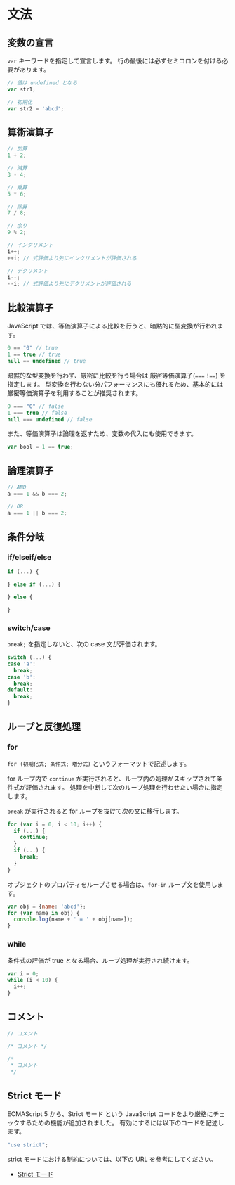 # 文法

## 変数の宣言

`var` キーワードを指定して宣言します。
行の最後には必ずセミコロンを付ける必要があります。

```javascript
// 値は undefined となる
var str1;

// 初期化
var str2 = 'abcd';
```

## 算術演算子

```javascript
// 加算
1 + 2;

// 減算
3 - 4;

// 乗算
5 * 6;

// 除算
7 / 8;

// 余り
9 % 2;

// インクリメント
i++;
++i; // 式評価より先にインクリメントが評価される

// デクリメント
i--;
--i; // 式評価より先にデクリメントが評価される
```

## 比較演算子

JavaScript では、等価演算子による比較を行うと、暗黙的に型変換が行われます。

```javascript
0 == "0" // true
1 == true // true
null == undefined // true
```

暗黙的な型変換を行わず、厳密に比較を行う場合は 厳密等価演算子(`===` `!==`) を指定します。
型変換を行わない分パフォーマンスにも優れるため、基本的には厳密等価演算子を利用することが推奨されます。

```javascript
0 === "0" // false
1 === true // false
null === undefined // false
```

また、等価演算子は論理を返すため、変数の代入にも使用できます。

```javascript
var bool = 1 == true;
```

## 論理演算子

```javascript
// AND
a === 1 && b === 2;

// OR
a === 1 || b === 2;
```

## 条件分岐

### if/elseif/else

```javascript
if (...) {

} else if (...) {

} else {

}
```

### switch/case

`break;` を指定しないと、次の case 文が評価されます。

```javascript
switch (...) {
case 'a':
  break;
case 'b':
  break;
default:
  break;
}
```

## ループと反復処理

### for

`for (初期化式; 条件式; 増分式)` というフォーマットで記述します。

for ループ内で `continue` が実行されると、ループ内の処理がスキップされて条件式が評価されます。
処理を中断して次のループ処理を行わせたい場合に指定します。

`break` が実行されると for ループを抜けて次の文に移行します。

```javascript
for (var i = 0; i < 10; i++) {
  if (...) {
    continue;
  }
  if (...) {
    break;
  }
}
```

オブジェクトのプロパティをループさせる場合は、`for-in` ループ文を使用します。

```javascript
var obj = {name: 'abcd'};
for (var name in obj) {
  console.log(name + ' = ' + obj[name]);
}
```

### while

条件式の評価が true となる場合、ループ処理が実行され続けます。

```javascript
var i = 0;
while (i < 10) {
  i++;
}
```

## コメント

```javascript
// コメント

/* コメント */

/*
 * コメント
 */
```

## Strict モード

ECMAScript 5 から、Strict モード という JavaScript コードをより厳格にチェックするための機能が追加されました。
有効にするには以下のコードを記述します。

```javascript
"use strict";
```

strict モードにおける制約については、以下の URL を参考にしてください。

- [Strict モード](https://developer.mozilla.org/ja/docs/Web/JavaScript/Strict_mode)
